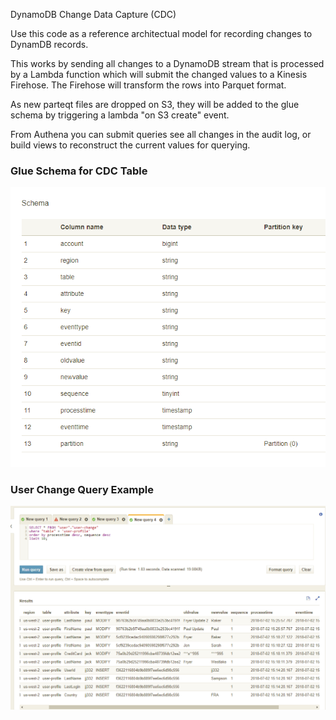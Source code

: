 DynamoDB Change Data Capture (CDC)

Use this code as a reference architectual model for recording changes to DynamDB records.

This works by sending all changes to a DynamoDB stream that is processed by a Lambda function which will submit the changed values to a Kinesis Firehose. 
The Firehose will transform the rows into Parquet format.

As new parteqt files are dropped on S3, they will be added to the glue schema by triggering a lambda "on S3 create" event.

From Authena you can submit queries see all changes in the audit log, or build views to reconstruct the current values for querying.


### Glue Schema for CDC Table

![Glue Schema for CDC Table](/docs/changeSchema.png)


### User Change Query Example

![Glue Schema for CDC Table](/docs/userChangesQuery.png)
